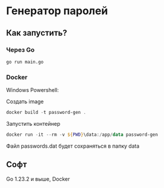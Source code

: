 # Генератор паролей

## Как запустить?

### Через Go 

```bash
go run main.go
```

### Docker 

Windows Powershell:

Создать image 

```Powershell
docker build -t password-gen .
```

Запустить контейнер
```Powershell
docker run -it --rm -v ${PWD}\data:/app/data password-gen
```
Файл passwords.dat будет сохраняться в папку data

## Софт
Go 1.23.2 и выше, 
Docker 

